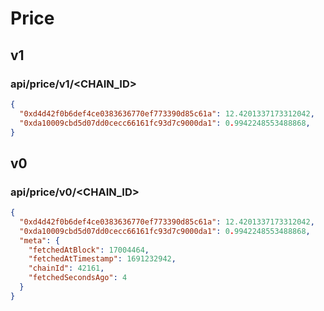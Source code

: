 # Price


## v1

### api/price/v1/<CHAIN_ID>

```json
{
  "0xd4d42f0b6def4ce0383636770ef773390d85c61a": 12.4201337173312042,
  "0xda10009cbd5d07dd0cecc66161fc93d7c9000da1": 0.9942248553488868,
}
```

## v0

### api/price/v0/<CHAIN_ID>

```json
{
  "0xd4d42f0b6def4ce0383636770ef773390d85c61a": 12.4201337173312042,
  "0xda10009cbd5d07dd0cecc66161fc93d7c9000da1": 0.9942248553488868,
  "meta": {
    "fetchedAtBlock": 17004464,
    "fetchedAtTimestamp": 1691232942,
    "chainId": 42161,
    "fetchedSecondsAgo": 4
  }
}
```